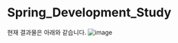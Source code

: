 # Spring_Development_Study
현재 결과물은 아래와 같습니다.
![image](https://user-images.githubusercontent.com/101415950/178116317-29497199-aca2-4c43-94a7-ec509b8a441a.png)

